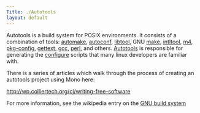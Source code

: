 ```yaml
---
Title: ./Autotools
layout: default
---
```


Autotools is a build system for POSIX environments. It consists of a
combination of tools: [automake](http://en.wikipedia.org/wiki/Automake),
[autoconf](http://en.wikipedia.org/Autoconf),
[libtool](http://en.wikipedia.org/Libtool), GNU
[make](http://en.wikipedia.org/Make),
[intltool](http://freedesktop.org/wiki/Software_2fintltool),
[m4](http://en.wikipedia.org/wiki/M4_%28computer_language%29),
[pkg-config](http://en.wikipedia.org/wiki/Pkg-config),
[gettext](http://en.wikipedia.org/wiki/Gettext),
[gcc](http://en.wikipedia.org/wiki/GNU_Compiler_Collection),
[perl](http://en.wikipedia.org/wiki/Perl), and others.
[Autotools]({{site.url}}/Autotools "wikilink") is responsible for generating the
[configure](http://en.wikipedia.org/wiki/configure) scripts that many
linux developers are familiar with.

There is a series of articles which walk through the process of creating
an autotools project using Mono here:

<http://wp.colliertech.org/cj/writing-free-software>

For more information, see the wikipedia entry on the [GNU build
system](http://en.wikipedia.org/wiki/Autotools)
